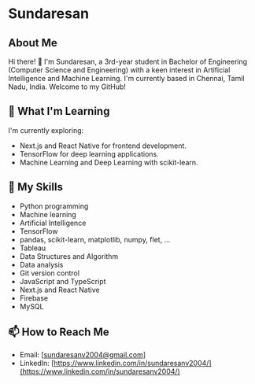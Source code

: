 # Sundaresan

## About Me

Hi there! 👋 I'm Sundaresan, a 3rd-year student in Bachelor of Engineering (Computer Science and Engineering) with a keen interest in Artificial Intelligence and Machine Learning. I'm currently based in Chennai, Tamil Nadu, India. Welcome to my GitHub!

## 🌱 What I'm Learning

I'm currently exploring:

- Next.js and React Native for frontend development.
- TensorFlow for deep learning applications.
- Machine Learning and Deep Learning with scikit-learn.

## 💼 My Skills

- Python programming
- Machine learning
- Artificial Intelligence
- TensorFlow
- pandas, scikit-learn, matplotlib, numpy, flet, ...
- Tableau
- Data Structures and Algorithm
- Data analysis
- Git version control
- JavaScript and TypeScript
- Next.js and React Native
- Firebase
- MySQL

## 📫 How to Reach Me

- Email: [sundaresanv2004@gmail.com]
- LinkedIn: [https://www.linkedin.com/in/sundaresanv2004/](https://www.linkedin.com/in/sundaresanv2004/)

<!--
## ⚡ Fun Fact

I love experimenting with new recipes and cooking up a storm in the kitchen!
-->

<!--
**sundaresanv2004/sundaresanv2004** is a ✨ _special_ ✨ repository because its `README.md` (this file) appears on your GitHub profile.

Here are some ideas to get you started:

- 🔭 I’m currently working on ...
- 🌱 I’m currently learning ...
- 👯 I’m looking to collaborate on ...
- 🤔 I’m looking for help with ...
- 💬 Ask me about ...
- 📫 How to reach me: ...
- 😄 Pronouns: ...
- ⚡ Fun fact: ...
-->
